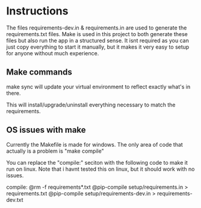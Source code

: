 # Instructions
The files requirements-dev.in & requirements.in are used to generate the requirements.txt files.
Make is used in this project to both generate these files but also run the app in a structured sense.
It isnt required as you can just copy everything to start it manually, but it makes it very easy to setup for anyone without much experience.

## Make commands
make sync will update your virtual environment to reflect exactly what's in there.

This will install/upgrade/uninstall everything necessary to match the requirements.

## OS issues with make
Currently the Makefile is made for windows. The only area of code that actually is a problem is "make compile"

You can replace the "compile:" seciton with the following code to make it run on linux. 
Note that i havnt tested this on linux, but it should work with no issues.

compile:
	@rm -f requirements*.txt
	@pip-compile setup/requirements.in > requirements.txt
	@pip-compile setup/requirements-dev.in > requirements-dev.txt
